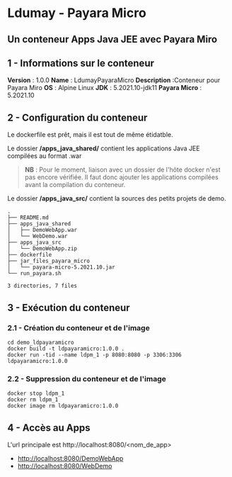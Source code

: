 # Ldumay - Payara Micro
## Un conteneur Apps Java JEE avec Payara Miro

## 1 - Informations sur le conteneur

**Version** : 1.0.0
**Name** : LdumayPayaraMicro
**Description** :Conteneur pour Payara Miro
**OS** : Alpine Linux
**JDK** : 5.2021.10-jdk11
**Payara Micro** : 5.2021.10

## 2 - Configuration du conteneur

Le dockerfile est prêt, mais il est tout de même étidatble.

Le dossier **/apps_java_shared/** contient les applications Java JEE compilées au format .war

> **NB** : Pour le moment, liaison avec un dossier de l'hôte docker n'est pas encore vérifiée. Il faut donc ajouter les applications compilées avant la compilation du conteneur.

Le dossier **/apps_java_src/** contient la sources des petits projets de demo.

```
.
├── README.md
├── apps_java_shared
│   ├── DemoWebApp.war
│   └── WebDemo.war
├── apps_java_src
│   └── DemoWebApp.zip
├── dockerfile
├── jar_files_payara_micro
│   └── payara-micro-5.2021.10.jar
└── run_payara.sh

3 directories, 7 files
```

## 3 - Exécution du conteneur

### 2.1 - Création du conteneur et de l'image

```
cd demo_ldpayaramicro
docker build -t ldpayaramicro:1.0.0 .
docker run -tid --name ldpm_1 -p 8080:8080 -p 3306:3306 ldpayaramicro:1.0.0
```

### 2.2 - Suppression du conteneur et de l'image

```
docker stop ldpm_1
docker rm ldpm_1
docker image rm ldpayaramicro:1.0.0
```

## 4 - Accès au Apps

L'url principale est http://localhost:8080/<nom_de_app>

- [http://localhost:8080/DemoWebApp](http://localhost:8080/DemoWebApp)
- [http://localhost:8080/WebDemo](http://localhost:8080/WebDemo)